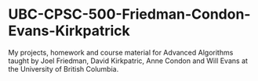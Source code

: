 UBC-CPSC-500-Friedman-Condon-Evans-Kirkpatrick
==============================================

My projects, homework and course material for Advanced Algorithms taught by Joel Friedman, David Kirkpatric, Anne Condon and Will Evans at the University of British Columbia.
